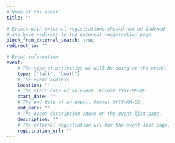 ```yaml
---
# Name of the event.
title: ""

# Events with external registrations should not be indexed
# and have redirect to the external registration page.
block_from_external_search: true
redirect_to: ""

# Event information
event:
    # The type of activities we will be doing at the event.
    type: ["talk", "booth"]
    # The event address
    location: ""
    # The start date of an event. Format YYYY-MM-DD
    start_date: ""
    # The end date of an event. Format YYYY-MM-DD
    end_date: ""
    # The event description shown on the event list page.
    description: ""
    # The external registration url for the event list page.
    registration_url: ""
---
```

